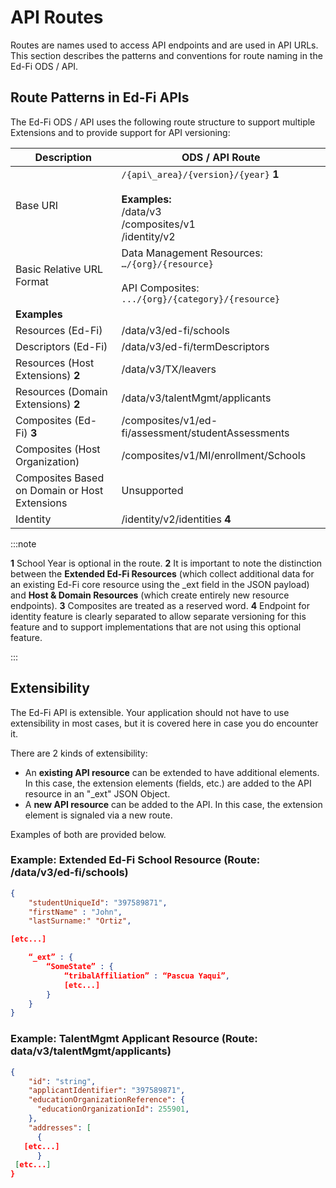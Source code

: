 # API Routes

Routes are names used to access API endpoints and are used in API URLs. This section describes the patterns and conventions for route naming in the Ed-Fi ODS / API.

## Route Patterns in Ed-Fi APIs

The Ed-Fi ODS / API uses the following route structure to support multiple Extensions and to provide support for API versioning:

| Description | ODS / API Route |
| --- | --- |
| Base URI | `/{api\_area}/{version}/{year}` **1**<br/><br/>**Examples:**  <br/>/data/v3  <br/>/composites/v1  <br/>/identity/v2 |
| Basic Relative URL Format | Data Management Resources:  <br/>`…/{org}/{resource}`<br/><br/>API Composites:  <br/>`.../{org}/{category}/{resource}` |
| **Examples** |     |
| Resources (Ed-Fi) | /data/v3/ed-fi/schools |
| Descriptors (Ed-Fi) | /data/v3/ed-fi/termDescriptors |
| Resources (Host Extensions) **2** | /data/v3/TX/leavers |
| Resources (Domain Extensions) **2** | /data/v3/talentMgmt/applicants |
| Composites (Ed-Fi) **3** | /composites/v1/ed-fi/assessment/studentAssessments |
| Composites (Host Organization) | /composites/v1/MI/enrollment/Schools |
| Composites Based on Domain or Host Extensions | Unsupported |
| Identity | /identity/v2/identities **4** |

:::note

**1** School Year is optional in the route.
**2** It is important to note the distinction between the **Extended Ed-Fi Resources** (which collect additional data for an existing Ed-Fi core resource using the \_ext field in the JSON payload) and **Host & Domain Resources** (which create entirely new resource endpoints).
**3** Composites are treated as a reserved word.
**4** Endpoint for identity feature is clearly separated to allow separate versioning for this feature and to support implementations that are not using this optional feature.

:::

## Extensibility

The Ed-Fi API is extensible. Your application should not have to use extensibility in most cases, but it is covered here in case you do encounter it.

There are 2 kinds of extensibility:

* An **existing API resource** can be extended to have additional elements. In this case, the extension elements (fields, etc.) are added to the API resource in an "\_ext" JSON Object.
* A **new API resource** can be added to the API. In this case, the extension element is signaled via a new route.

Examples of both are provided below.

### Example: Extended Ed-Fi School Resource (Route: /data/v3/ed-fi/schools)

```json title="Sample JSON Payload for extended Student"
{
    "studentUniqueId": "397589871",
    "firstName" : "John",
    "lastSurname:" "Ortiz",

[etc...]

    “_ext” : {
        “SomeState” : {
            “tribalAffiliation” : “Pascua Yaqui”,
            [etc...]
        }
    }
}
```

### Example: TalentMgmt Applicant Resource (Route: data/v3/talentMgmt/applicants)

```json title="Sample JSON Payload for Applicant"
{
    "id": "string",
    "applicantIdentifier": "397589871",
    "educationOrganizationReference": {
      "educationOrganizationId": 255901,
    },
    "addresses": [
      {
   [etc...]
      }
 [etc...]
}
```

